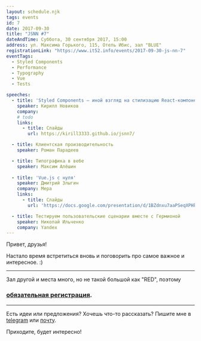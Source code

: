 ```yaml
---
layout: schedule.njk
tags: events
id: 7
date: 2017-09-30
title: "JSNN #7"
dateAndTime: Суббота, 30 сентября 2017, 15:00
address: ул. Максима Горького, 115, Отель Ибис, зал "BLUE"
registrationLink: "https://www.it52.info/events/2017-09-30-js-nn-7"
eventTags:
  - Styled Components
  - Performance
  - Typography
  - Vue
  - Tests

speeches:
  - title: 'Styled Components — иной взгляд на стилизацию React-компонентов'
    speaker: Кирилл Новиков
    company: 
    # todo
    links:
      - title: Слайды
        url: https://kirill3333.github.io/jsnn7/

  - title: Клиентская производительность
    speaker: Роман Парадеев

  - title: Типографика в вебе
    speaker: Максим Алёшин
  
  - title: 'Vue.js с нуля'
    speaker: Дмитрий Злыгин
    company: Мера
    links:
      - title: Слайды
        url: 'https://docs.google.com/presentation/d/1BZdnxu7aaPSeqXPHkTHGan_Keu2SUywyrnlEmzl7OQU/edit?usp=sharing'

  - title: Тестируем пользовательские сценарии вместе с Гермионой
    speaker: Николай Ильченко
    company: Yandex
---
```


Привет, друзья!

Настало время встретиться вновь и поговорить про самое важное и интересное. :)


----
Зал другой и места много, но не такой большой как "RED", поэтому
### [обязательная регистрация](https://events.yandex.ru/events/yagosti/30-september-2017/).
----

Есть идеи или предложения? Хочешь что-то рассказать?
Пишите мне в [telegram](https://t.me/r3nya) или [почту](mailto:me@r3nya.ru).

Приходите, будет интересно!
